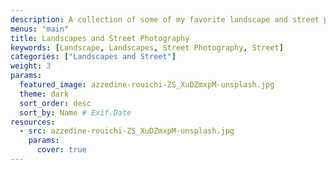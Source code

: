 ```yaml
---
description: A collection of some of my favorite landscape and street photography work
menus: "main"
title: Landscapes and Street Photography
keywords: [Landscape, Landscapes, Street Photography, Street]
categories: ["Landscapes and Street"]
weight: 3
params:
  featured_image: azzedine-rouichi-ZS_XuDZmxpM-unsplash.jpg
  theme: dark
  sort_order: desc
  sort_by: Name # Exif.Date
resources:
  - src: azzedine-rouichi-ZS_XuDZmxpM-unsplash.jpg
    params:
      cover: true
---
```


